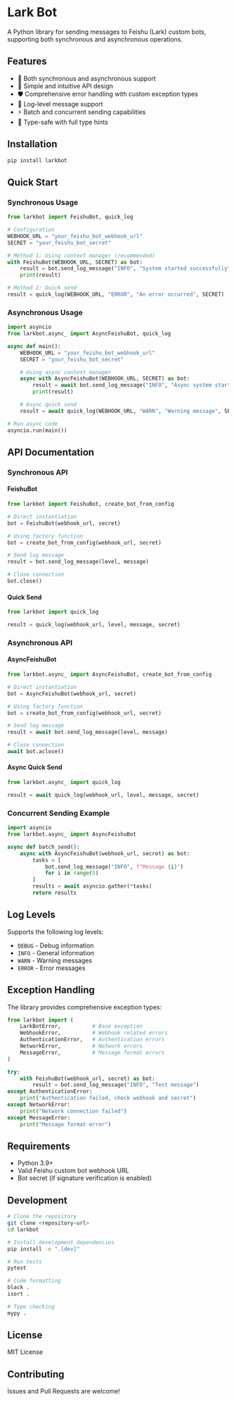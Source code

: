 # Lark Bot

A Python library for sending messages to Feishu (Lark) custom bots, supporting both synchronous and asynchronous operations.

## Features

- 🔄 Both synchronous and asynchronous support
- 🚀 Simple and intuitive API design
- 🛡️ Comprehensive error handling with custom exception types
- 📝 Log-level message support
- ⚡ Batch and concurrent sending capabilities
- 🎯 Type-safe with full type hints

## Installation

```bash
pip install larkbot
```

## Quick Start

### Synchronous Usage

```python
from larkbot import FeishuBot, quick_log

# Configuration
WEBHOOK_URL = "your_feishu_bot_webhook_url"
SECRET = "your_feishu_bot_secret"

# Method 1: Using context manager (recommended)
with FeishuBot(WEBHOOK_URL, SECRET) as bot:
    result = bot.send_log_message("INFO", "System started successfully")
    print(result)

# Method 2: Quick send
result = quick_log(WEBHOOK_URL, "ERROR", "An error occurred", SECRET)
```

### Asynchronous Usage

```python
import asyncio
from larkbot.async_ import AsyncFeishuBot, quick_log

async def main():
    WEBHOOK_URL = "your_feishu_bot_webhook_url"
    SECRET = "your_feishu_bot_secret"

    # Using async context manager
    async with AsyncFeishuBot(WEBHOOK_URL, SECRET) as bot:
        result = await bot.send_log_message("INFO", "Async system started")
        print(result)

    # Async quick send
    result = await quick_log(WEBHOOK_URL, "WARN", "Warning message", SECRET)

# Run async code
asyncio.run(main())
```

## API Documentation

### Synchronous API

#### FeishuBot

```python
from larkbot import FeishuBot, create_bot_from_config

# Direct instantiation
bot = FeishuBot(webhook_url, secret)

# Using factory function
bot = create_bot_from_config(webhook_url, secret)

# Send log message
result = bot.send_log_message(level, message)

# Close connection
bot.close()
```

#### Quick Send

```python
from larkbot import quick_log

result = quick_log(webhook_url, level, message, secret)
```

### Asynchronous API

#### AsyncFeishuBot

```python
from larkbot.async_ import AsyncFeishuBot, create_bot_from_config

# Direct instantiation
bot = AsyncFeishuBot(webhook_url, secret)

# Using factory function
bot = create_bot_from_config(webhook_url, secret)

# Send log message
result = await bot.send_log_message(level, message)

# Close connection
await bot.aclose()
```

#### Async Quick Send

```python
from larkbot.async_ import quick_log

result = await quick_log(webhook_url, level, message, secret)
```

### Concurrent Sending Example

```python
import asyncio
from larkbot.async_ import AsyncFeishuBot

async def batch_send():
    async with AsyncFeishuBot(webhook_url, secret) as bot:
        tasks = [
            bot.send_log_message("INFO", f"Message {i}")
            for i in range(5)
        ]
        results = await asyncio.gather(*tasks)
        return results
```

## Log Levels

Supports the following log levels:

- `DEBUG` - Debug information
- `INFO` - General information
- `WARN` - Warning messages
- `ERROR` - Error messages

## Exception Handling

The library provides comprehensive exception types:

```python
from larkbot import (
    LarkBotError,          # Base exception
    WebhookError,          # Webhook related errors
    AuthenticationError,   # Authentication errors
    NetworkError,          # Network errors
    MessageError,          # Message format errors
)

try:
    with FeishuBot(webhook_url, secret) as bot:
        result = bot.send_log_message("INFO", "Test message")
except AuthenticationError:
    print("Authentication failed, check webhook and secret")
except NetworkError:
    print("Network connection failed")
except MessageError:
    print("Message format error")
```

## Requirements

- Python 3.9+
- Valid Feishu custom bot webhook URL
- Bot secret (if signature verification is enabled)

## Development

```bash
# Clone the repository
git clone <repository-url>
cd larkbot

# Install development dependencies
pip install -e ".[dev]"

# Run tests
pytest

# Code formatting
black .
isort .

# Type checking
mypy .
```

## License

MIT License

## Contributing

Issues and Pull Requests are welcome!